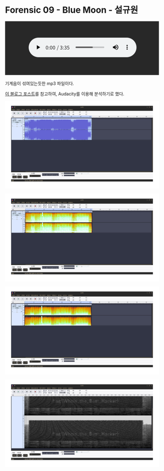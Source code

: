 # Forensic 09 - Blue Moon - 설규원

![alt text](image.png)

기계음이 섞여있는듯한 mp3 파일이다.

[이 블로그 포스트](https://nopdata.tistory.com/214)를 참고하여, Audacity를 이용해 분석하기로 했다.

![alt text](image-1.png)

![alt text](image-2.png)

![alt text](image-3.png)

![alt text](스크린샷_20240818_023207.png)
